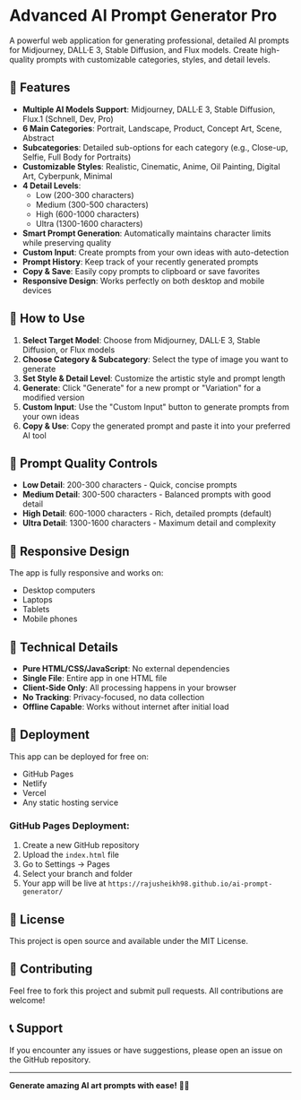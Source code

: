 # Advanced AI Prompt Generator Pro

A powerful web application for generating professional, detailed AI prompts for Midjourney, DALL·E 3, Stable Diffusion, and Flux models. Create high-quality prompts with customizable categories, styles, and detail levels.

## 🌟 Features

- **Multiple AI Models Support**: Midjourney, DALL·E 3, Stable Diffusion, Flux.1 (Schnell, Dev, Pro)
- **6 Main Categories**: Portrait, Landscape, Product, Concept Art, Scene, Abstract
- **Subcategories**: Detailed sub-options for each category (e.g., Close-up, Selfie, Full Body for Portraits)
- **Customizable Styles**: Realistic, Cinematic, Anime, Oil Painting, Digital Art, Cyberpunk, Minimal
- **4 Detail Levels**: 
  - Low (200-300 characters)
  - Medium (300-500 characters)
  - High (600-1000 characters)
  - Ultra (1300-1600 characters)
- **Smart Prompt Generation**: Automatically maintains character limits while preserving quality
- **Custom Input**: Create prompts from your own ideas with auto-detection
- **Prompt History**: Keep track of your recently generated prompts
- **Copy & Save**: Easily copy prompts to clipboard or save favorites
- **Responsive Design**: Works perfectly on both desktop and mobile devices

## 🚀 How to Use

1. **Select Target Model**: Choose from Midjourney, DALL·E 3, Stable Diffusion, or Flux models
2. **Choose Category & Subcategory**: Select the type of image you want to generate
3. **Set Style & Detail Level**: Customize the artistic style and prompt length
4. **Generate**: Click "Generate" for a new prompt or "Variation" for a modified version
5. **Custom Input**: Use the "Custom Input" button to generate prompts from your own ideas
6. **Copy & Use**: Copy the generated prompt and paste it into your preferred AI tool

## 🎨 Prompt Quality Controls

- **Low Detail**: 200-300 characters - Quick, concise prompts
- **Medium Detail**: 300-500 characters - Balanced prompts with good detail
- **High Detail**: 600-1000 characters - Rich, detailed prompts (default)
- **Ultra Detail**: 1300-1600 characters - Maximum detail and complexity

## 📱 Responsive Design

The app is fully responsive and works on:
- Desktop computers
- Laptops
- Tablets
- Mobile phones

## 🔧 Technical Details

- **Pure HTML/CSS/JavaScript**: No external dependencies
- **Single File**: Entire app in one HTML file
- **Client-Side Only**: All processing happens in your browser
- **No Tracking**: Privacy-focused, no data collection
- **Offline Capable**: Works without internet after initial load

## 🚀 Deployment

This app can be deployed for free on:
- GitHub Pages
- Netlify
- Vercel
- Any static hosting service

### GitHub Pages Deployment:
1. Create a new GitHub repository
2. Upload the `index.html` file
3. Go to Settings → Pages
4. Select your branch and folder
5. Your app will be live at `https://rajusheikh98.github.io/ai-prompt-generator/`

## 📄 License

This project is open source and available under the MIT License.

## 🤝 Contributing

Feel free to fork this project and submit pull requests. All contributions are welcome!

## 📞 Support

If you encounter any issues or have suggestions, please open an issue on the GitHub repository.

---

**Generate amazing AI art prompts with ease!** 🎨✨

